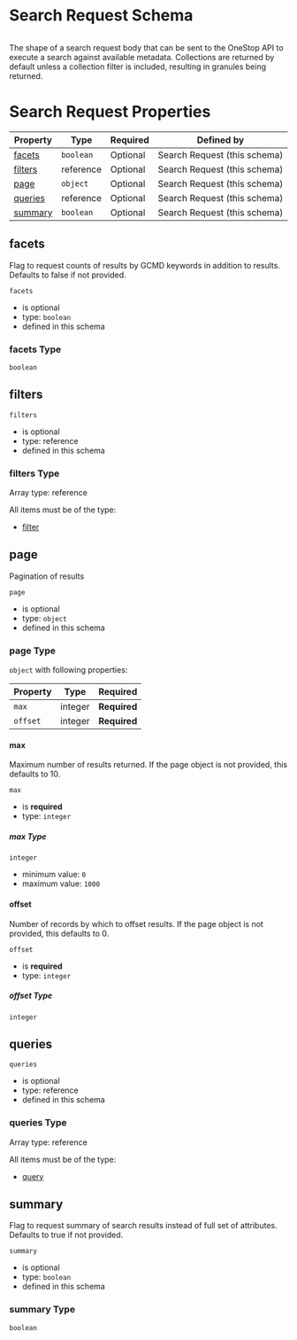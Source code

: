 
# Search Request Schema

```
```

The shape of a search request body that can be sent to the OneStop API to execute a search against available metadata. Collections are returned by default unless a collection filter is included, resulting in granules being returned.

# Search Request Properties

| Property | Type | Required | Defined by |
|----------|------|----------|------------|
| [facets](#facets) | `boolean` | Optional | Search Request (this schema) |
| [filters](#filters) | reference | Optional | Search Request (this schema) |
| [page](#page) | `object` | Optional | Search Request (this schema) |
| [queries](#queries) | reference | Optional | Search Request (this schema) |
| [summary](#summary) | `boolean` | Optional | Search Request (this schema) |

## facets

Flag to request counts of results by GCMD keywords in addition to results. Defaults to false if not provided.

`facets`

* is optional
* type: `boolean`
* defined in this schema

### facets Type


`boolean`





## filters


`filters`

* is optional
* type: reference
* defined in this schema

### filters Type


Array type: reference

All items must be of the type:

* [filter](components/filter.md)








## page

Pagination of results

`page`

* is optional
* type: `object`
* defined in this schema

### page Type


`object` with following properties:


| Property | Type | Required |
|----------|------|----------|
| `max`| integer | **Required** |
| `offset`| integer | **Required** |



#### max

Maximum number of results returned. If the page object is not provided, this defaults to 10.

`max`

* is **required**
* type: `integer`

##### max Type


`integer`

* minimum value: `0`
* maximum value: `1000`







#### offset

Number of records by which to offset results. If the page object is not provided, this defaults to 0.

`offset`

* is **required**
* type: `integer`

##### offset Type


`integer`












## queries


`queries`

* is optional
* type: reference
* defined in this schema

### queries Type


Array type: reference

All items must be of the type:

* [query](components/query.md)








## summary

Flag to request summary of search results instead of full set of attributes. Defaults to true if not provided.

`summary`

* is optional
* type: `boolean`
* defined in this schema

### summary Type


`boolean`





